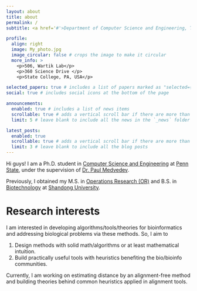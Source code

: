 ```yaml
---
layout: about
title: about
permalink: /
subtitle: <a href='#'>Department of Computer Science and Engineering, The Pennsylvania State University</a>.

profile:
  align: right
  image: My_photo.jpg
  image_circular: false # crops the image to make it circular
  more_info: >
    <p>506, Wartik Lab</p>
    <p>360 Science Drive </p>
    <p>State College, PA, USA</p>

selected_papers: true # includes a list of papers marked as "selected={true}"
social: true # includes social icons at the bottom of the page

announcements:
  enabled: true # includes a list of news items
  scrollable: true # adds a vertical scroll bar if there are more than 3 news items
  limit: 5 # leave blank to include all the news in the `_news` folder

latest_posts:
  enabled: true
  scrollable: true # adds a vertical scroll bar if there are more than 3 new posts items
  limit: 3 # leave blank to include all the blog posts
---
```


Hi guys! I am a Ph.D. student in [Computer Science and Engineering](https://www.eecs.psu.edu/) at [Penn State](https://www.psu.edu/), under the supervision of [Dr. Paul Medvedev](https://medvedevgroup.com/principal-investigator/). 

Previously, I obtained my M.S. in [Operations Research (OR)](https://www.math.sdu.edu.cn/English/Introduction.htm) and B.S. in [Biotechnology](https://mc.wh.sdu.edu.cn/ENGLISH/Introduction.htm) at [Shandong University](https://www.en.sdu.edu.cn/). 

# Research interests

I am interested in developing algorithms/tools/theories for bioinformatics and addressing biological problems via these methods. So, I aim to 

1. Design methods with solid math/algorithms or at least mathematical intuition.
2. Build practically useful tools with heuristics benefiting the bio/bioinfo communities. 

Currently, I am working on estimating distance by an alignment-free method and building theories behind common heuristics applied in alignment tools.   


